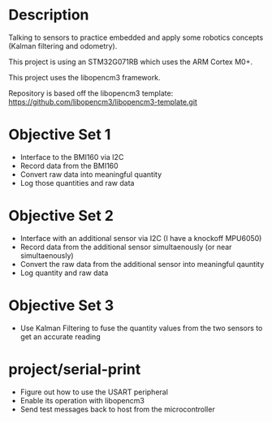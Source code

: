 
# Description
 Talking to sensors to practice embedded and apply some robotics concepts (Kalman filtering and odometry). 

This project is using an STM32G071RB which uses the ARM Cortex M0+.

This project uses the libopencm3 framework.

Repository is based off the libopencm3 template: https://github.com/libopencm3/libopencm3-template.git

# Objective Set 1
- Interface to the BMI160 via I2C
- Record data from the BMI160
- Convert raw data into meaningful quantity
- Log those quantities and raw data

# Objective Set 2
- Interface with an additional sensor via I2C (I have a knockoff MPU6050)
- Record data from the additional sensor simultaenously (or near simultaenously)
- Convert the raw data from the additional sensor into meaningful qauntity
- Log quantity and raw data

# Objective Set 3
- Use Kalman Filtering to fuse the quantity values from the two sensors to get an accurate reading

# project/serial-print
- Figure out how to use the USART peripheral
- Enable its operation with libopencm3
- Send test messages back to host from the microcontroller